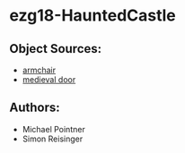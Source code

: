 # ezg18-HauntedCastle





## Object Sources:

* [armchair](https://free3d.com/3d-model/armchair-2422.html)
* [medieval door](https://free3d.com/3d-model/medieval-door-16986.html)

## Authors:
* Michael Pointner
* Simon Reisinger
